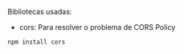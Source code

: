 Bibliotecas usadas:

-   cors: Para resolver o problema de CORS Policy

```bash
npm install cors
```

